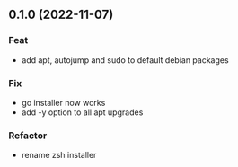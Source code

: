 ## 0.1.0 (2022-11-07)

### Feat

- add apt, autojump and sudo to default debian packages

### Fix

- go installer now works
- add -y option to all apt upgrades

### Refactor

- rename zsh installer
